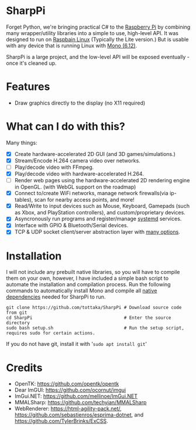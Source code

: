 # SharpPi
Forget Python, we're bringing practical C# to the [Raspberry Pi](https://www.raspberrypi.org/) by combining many wrapper/utility libraries into a simple to use, high-level API. It was designed to run on [Raspbain Linux](https://www.raspberrypi.org/software/operating-systems/) (Typically the Lite version.) But is usable with any device that is running Linux with [Mono (6.12)](https://www.mono-project.com/).

SharpPi is a large project, and the low-level API will be exposed eventually - once it's cleaned up.

# Features
- Draw graphics directly to the display (no X11 required)
# What can I do with this?
Many things:
- [x] Create hardware-accelerated 2D GUI (and 3D games/simulations.)
- [x] Stream/Encode H.264 camera video over networks.
- [ ] Play/decode video with FFmpeg.
- [x] Play/decode video with hardware-accelerated H.264.
- [ ] Render web pages using the hardware-accelerated 2D rendering engine in OpenGL. (with WebGL support on the roadmap)
- [x] Connect to/create WiFi networks, manage network firewalls(via ip-tables), scan for nearby access points, and more!
- [x] Read/Write to input devices such as Mouse, Keyboard, Gamepads (such as Xbox, and PlayStation controllers), and custom/proprietary devices.
- [x] Asyncronously run programs and register/manage [systemd](https://systemd.io/) services.
- [x] Interface with GPIO & Bluetooth/Serial devices.
- [x] TCP & UDP socket client/server abstraction layer with [many options](https://github.com/tottaka/SharpPi).

# Installation
I will not include any prebuilt native libraries, so you will have to compile them on your own, however, I have included a simple bash script to automate the installation and compilation process.
Run the following commands to automatically install Mono and compile all [native dependencies](https://github.com/tottaka/SharpPi/tree/master/deps/) needed for SharpPi to run.
```
git clone https://github.com/tottaka/SharpPi # Download source code from git
cd SharpPi                                   # Enter the source directory
sudo bash setup.sh                           # Run the setup script, requires sudo for certain actions.
```
If you do not have git, install it with '```sudo apt install git```'

# Credits
- OpenTK: https://github.com/opentk/opentk
- Dear ImGUI: https://github.com/ocornut/imgui
- ImGui.NET: https://github.com/mellinoe/ImGui.NET
- MMALSharp: https://github.com/techyian/MMALSharp
- WebRenderer: https://html-agility-pack.net/, https://github.com/sebastienros/esprima-dotnet, and https://github.com/TylerBrinks/ExCSS.
